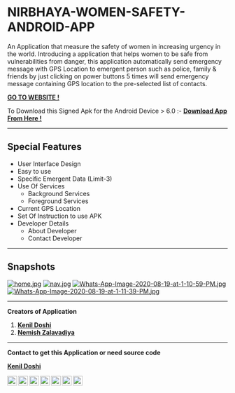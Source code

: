 # NIRBHAYA-WOMEN-SAFETY-ANDROID-APP
An Application that measure the safety of women in increasing urgency in the world. Introducing a application that helps women to be safe from vulnerabilities from danger, this application automatically send emergency message with GPS Location to emergent person such as police, family &amp; friends by just clicking on power buttons 5 times will send emergency message containing GPS location to the pre-selected list of contacts.

[**GO TO WEBSITE !**](https://thesmartyking.github.io/NIRBHAYA-WOMEN-SAFETY-ANDROID-APP)

To Download this Signed Apk for the Android Device > 6.0 :- [**Download App From Here !**](https://github.com/thesmartyking/NIRBHAYA-WOMEN-SAFETY-ANDROID-APP/raw/master/Nirbhaya-WMS%20App.apk)

---

## Special Features

- User Interface Design
- Easy to use
- Specific Emergent Data (Limit-3)
- Use Of Services
  - Background Services
  - Foreground Services
- Current GPS Location
- Set Of Instruction to use APK
- Developer Details
  - About Developer
  - Contact Developer 
    
---

## Snapshots 

[![home.jpg](https://i.postimg.cc/668h5s08/home.jpg)](https://postimg.cc/MX8BdFgw)  [![nav.jpg](https://i.postimg.cc/K8Pkvfwk/nav.jpg)](https://postimg.cc/0zN2VY8P)   [![Whats-App-Image-2020-08-19-at-1-10-59-PM.jpg](https://i.postimg.cc/Qd15Kh9M/Whats-App-Image-2020-08-19-at-1-10-59-PM.jpg)](https://postimg.cc/Js7t9wQw)  <!--[![about.jpg](https://i.postimg.cc/6pJ4Xgjx/about.jpg)](https://postimg.cc/crhL79GF)-->  [![Whats-App-Image-2020-08-19-at-1-11-39-PM.jpg](https://i.postimg.cc/1tPK34vP/Whats-App-Image-2020-08-19-at-1-11-39-PM.jpg)](https://postimg.cc/mcX9dZx6)

---

**Creators of Application**

1. [**Kenil Doshi**](https://github.com/thesmartyking)
2. [**Nemish Zalavadiya**](https://github.com/nemishzalavadiya)

---

**Contact to get this Application or need source code**

[**Kenil Doshi**](https://github.com/thesmartyking)
 <!--•--> 
<a href=mailto:doshikenil623@gmail.com> <img align="left" src="https://cdn.jsdelivr.net/npm/simple-icons@v3/icons/mail-dot-ru.svg"  width="22px"></img></a>
<a href=https://www.facebook.com/kenildoshi19> <img align="left" src="https://cdn.jsdelivr.net/npm/simple-icons@v3/icons/facebook.svg"  width="22px"></img></a>
<a href=https://www.instagram.com/the_smarty_king> <img align="left" src="https://cdn.jsdelivr.net/npm/simple-icons@v3/icons/instagram.svg"  width="22px"></img></a>
<a href=https://www.linkedin.com/in/kenil-doshi-98224617b> <img align="left" src="https://cdn.jsdelivr.net/npm/simple-icons@v3/icons/linkedin.svg"  width="22px"></img></a>
<a href=https://twitter.com/kdsmarty19> <img align="left" src="https://cdn.jsdelivr.net/npm/simple-icons@v3/icons/twitter.svg"  width="22px"></img></a>
<a href=https://github.com/thesmartyking> <img align="left" src="https://cdn.jsdelivr.net/npm/simple-icons@v3/icons/github.svg"  width="22px"></img></a>
<a href=https://thesmartyking.github.io> <img align="left" src="https://visualpharm.com/assets/78/Website-595b40b75ba036ed117d5c7f.svg"  width="22px"></img></a>



